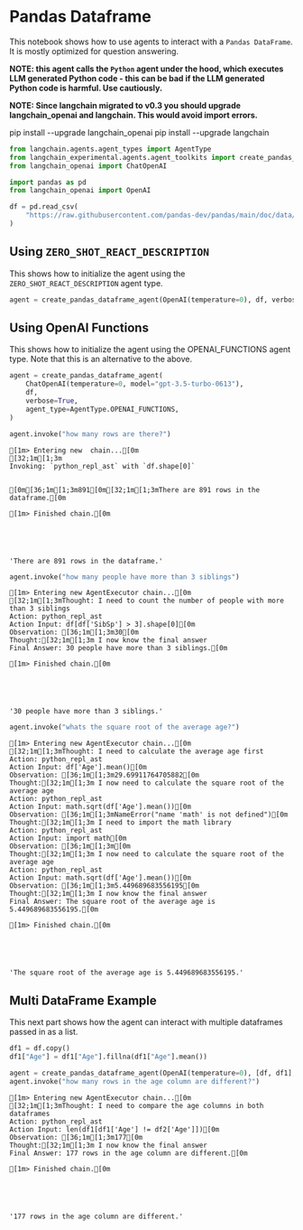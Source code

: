 # Pandas Dataframe

This notebook shows how to use agents to interact with a `Pandas DataFrame`. It is mostly optimized for question answering.

**NOTE: this agent calls the `Python` agent under the hood, which executes LLM generated Python code - this can be bad if the LLM generated Python code is harmful. Use cautiously.**

**NOTE: Since langchain migrated to v0.3 you should upgrade langchain_openai and langchain.   This would avoid import errors.**


pip install --upgrade langchain_openai
pip install --upgrade langchain



```python
from langchain.agents.agent_types import AgentType
from langchain_experimental.agents.agent_toolkits import create_pandas_dataframe_agent
from langchain_openai import ChatOpenAI
```


```python
import pandas as pd
from langchain_openai import OpenAI

df = pd.read_csv(
    "https://raw.githubusercontent.com/pandas-dev/pandas/main/doc/data/titanic.csv"
)
```

## Using `ZERO_SHOT_REACT_DESCRIPTION`

This shows how to initialize the agent using the `ZERO_SHOT_REACT_DESCRIPTION` agent type.


```python
agent = create_pandas_dataframe_agent(OpenAI(temperature=0), df, verbose=True)
```

## Using OpenAI Functions

This shows how to initialize the agent using the OPENAI_FUNCTIONS agent type. Note that this is an alternative to the above.


```python
agent = create_pandas_dataframe_agent(
    ChatOpenAI(temperature=0, model="gpt-3.5-turbo-0613"),
    df,
    verbose=True,
    agent_type=AgentType.OPENAI_FUNCTIONS,
)
```


```python
agent.invoke("how many rows are there?")
```

    
    
    [1m> Entering new  chain...[0m
    [32;1m[1;3m
    Invoking: `python_repl_ast` with `df.shape[0]`
    
    
    [0m[36;1m[1;3m891[0m[32;1m[1;3mThere are 891 rows in the dataframe.[0m
    
    [1m> Finished chain.[0m
    




    'There are 891 rows in the dataframe.'




```python
agent.invoke("how many people have more than 3 siblings")
```

    
    
    [1m> Entering new AgentExecutor chain...[0m
    [32;1m[1;3mThought: I need to count the number of people with more than 3 siblings
    Action: python_repl_ast
    Action Input: df[df['SibSp'] > 3].shape[0][0m
    Observation: [36;1m[1;3m30[0m
    Thought:[32;1m[1;3m I now know the final answer
    Final Answer: 30 people have more than 3 siblings.[0m
    
    [1m> Finished chain.[0m
    




    '30 people have more than 3 siblings.'




```python
agent.invoke("whats the square root of the average age?")
```

    
    
    [1m> Entering new AgentExecutor chain...[0m
    [32;1m[1;3mThought: I need to calculate the average age first
    Action: python_repl_ast
    Action Input: df['Age'].mean()[0m
    Observation: [36;1m[1;3m29.69911764705882[0m
    Thought:[32;1m[1;3m I now need to calculate the square root of the average age
    Action: python_repl_ast
    Action Input: math.sqrt(df['Age'].mean())[0m
    Observation: [36;1m[1;3mNameError("name 'math' is not defined")[0m
    Thought:[32;1m[1;3m I need to import the math library
    Action: python_repl_ast
    Action Input: import math[0m
    Observation: [36;1m[1;3m[0m
    Thought:[32;1m[1;3m I now need to calculate the square root of the average age
    Action: python_repl_ast
    Action Input: math.sqrt(df['Age'].mean())[0m
    Observation: [36;1m[1;3m5.449689683556195[0m
    Thought:[32;1m[1;3m I now know the final answer
    Final Answer: The square root of the average age is 5.449689683556195.[0m
    
    [1m> Finished chain.[0m
    




    'The square root of the average age is 5.449689683556195.'



## Multi DataFrame Example

This next part shows how the agent can interact with multiple dataframes passed in as a list.


```python
df1 = df.copy()
df1["Age"] = df1["Age"].fillna(df1["Age"].mean())
```


```python
agent = create_pandas_dataframe_agent(OpenAI(temperature=0), [df, df1], verbose=True)
agent.invoke("how many rows in the age column are different?")
```

    
    
    [1m> Entering new AgentExecutor chain...[0m
    [32;1m[1;3mThought: I need to compare the age columns in both dataframes
    Action: python_repl_ast
    Action Input: len(df1[df1['Age'] != df2['Age']])[0m
    Observation: [36;1m[1;3m177[0m
    Thought:[32;1m[1;3m I now know the final answer
    Final Answer: 177 rows in the age column are different.[0m
    
    [1m> Finished chain.[0m
    




    '177 rows in the age column are different.'




```python

```
